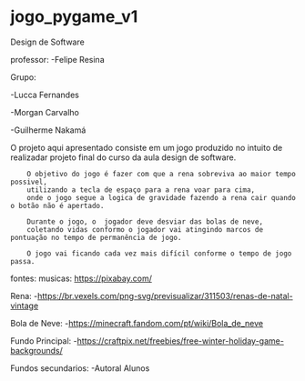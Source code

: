 # jogo_pygame_v1
Design de Software

professor:
-Felipe Resina

Grupo: 

-Lucca Fernandes

-Morgan Carvalho

-Guilherme Nakamá

O projeto aqui apresentado consiste em um jogo produzido no intuito de realizadar projeto final do curso da aula design de software.

        O objetivo do jogo é fazer com que a rena sobreviva ao maior tempo possivel,
        utilizando a tecla de espaço para a rena voar para cima, 
        onde o jogo segue a logica de gravidade fazendo a rena cair quando o botão não é apertado. 
        
        Durante o jogo, o  jogador deve desviar das bolas de neve, 
        coletando vidas conformo o jogador vai atingindo marcos de pontuação no tempo de permanência de jogo. 
        
        O jogo vai ficando cada vez mais difícil conforme o tempo de jogo passa.

fontes:
musicas:
https://pixabay.com/

Rena:
-https://br.vexels.com/png-svg/previsualizar/311503/renas-de-natal-vintage

Bola de Neve:
-https://minecraft.fandom.com/pt/wiki/Bola_de_neve

Fundo Principal:
-https://craftpix.net/freebies/free-winter-holiday-game-backgrounds/

Fundos secundarios:
-Autoral Alunos
        


